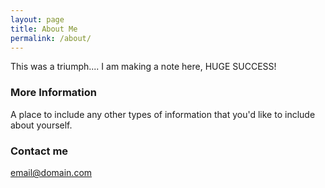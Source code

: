 ```yaml
---
layout: page
title: About Me
permalink: /about/
---
```


This was a triumph.... I am making a note here, HUGE SUCCESS!

### More Information

A place to include any other types of information that you'd like to include about yourself.

### Contact me

[email@domain.com](mailto:email@domain.com)
